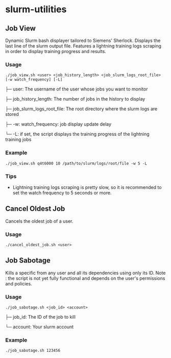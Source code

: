 # slurm-utilities

## Job View

Dynamic Slurm bash displayer tailored to Siemens' Sherlock.
Displays the last line of the slurm output file.
Features a lightning training logs scraping in order to display training progress and results.

### Usage

`./job_view.sh <user> <job_history_length> <job_slurm_logs_root_file> [-w watch_frequency] [-L]`

├─ user: The username of the user whose jobs you want to monitor

├─ job_history_length: The number of jobs in the history to display

├─ job_slurm_logs_root_file: The root directory where the slurm logs are stored

├─ -w: watch_frequency: job display update delay

└─ -L: if set, the script displays the training progress of the lightning training jobs

### Example

`./job_view.sh q4t6000 10 /path/to/slurm/logs/root/file -w 5 -L`

### Tips

- Lightning training logs scraping is pretty slow, so it is recommended to set the watch frequency to 5 seconds or more.

## Cancel Oldest Job

Cancels the oldest job of a user.

### Usage

`./cancel_oldest_job.sh <user>`

## Job Sabotage

Kills a specific from any user and all its dependencies using only its ID.
Note : the script is not yet fully functional and depends on the user's permissions and policies.

### Usage

`./job_sabotage.sh <job_id> <account>`

├─ job_id: The ID of the job to kill

└─ account: Your slurm account

### Example

`./job_sabotage.sh 123456`

